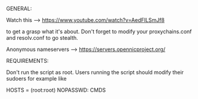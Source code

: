 GENERAL:

Watch this --> https://www.youtube.com/watch?v=AedFlLSmJf8

to get a grasp what it's about. Don't forget to modify your
proxychains.conf and resolv.conf to go stealth.

Anonymous nameservers --> https://servers.opennicproject.org/


REQUIREMENTS:

Don't run the script as root.
Users running the script should modify their sudoers for example like

<username>      HOSTS = (root:root) NOPASSWD: CMDS
